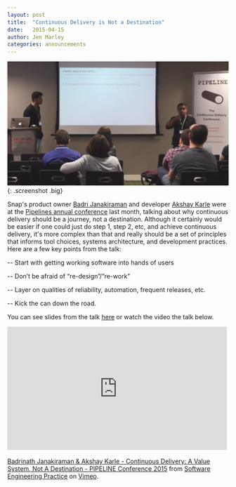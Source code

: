 ```yaml
---
layout: post
title:  "Continuous Delivery is Not a Destination"
date:   2015-04-15
author: Jen Marley
categories: announcements
---
```


![](/assets/images/screenshots/badri-akshay-pipieline.png){: .screenshot .big}

Snap's product owner [Badri Janakiraman](https://github.com/badrij) and developer [Akshay Karle](https://github.com/akshaykarle) were at the [Pipelines annual conference](http://web.pipelineconf.info/) last month, talking about why continuous delivery should be a journey, not a destination. Although it certainly would be easier if one could just do step 1, step 2, etc, and achieve continuous delivery, it's more complex than that and really should be a set of principles that informs tool choices, systems architecture, and development practices. Here are a few key points from the talk:

-- Start with getting working software into hands of users 

-- Don’t be afraid of “re-design”/”re-work” 

-- Layer on qualities of reliability, automation, frequent releases, etc.

-- Kick the can down the road.

You can see slides from the talk [here](https://pipelineconf.files.wordpress.com/2014/03/badri-akshay-cd-is-a-journey2015.pdf) or watch the video the talk below. 

<iframe src="https://player.vimeo.com/video/124285970" width="500" height="281" frameborder="0" webkitallowfullscreen mozallowfullscreen allowfullscreen></iframe> <p><a href="https://vimeo.com/124285970">Badrinath Janakiraman &amp; Akshay Karle - Continuous Delivery: A Value System, Not A Destination - PIPELINE Conference 2015</a> from <a href="https://vimeo.com/softwarepractice">Software Engineering Practice</a> on <a href="https://vimeo.com">Vimeo</a>.</p>



